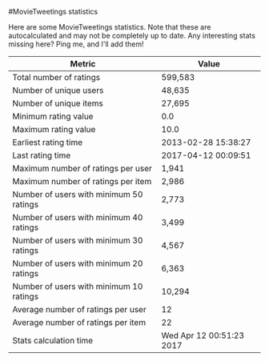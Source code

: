 #MovieTweetings statistics

Here are some MovieTweetings statistics. Note that these are autocalculated and may not be completely up to date. Any interesting stats missing here? Ping me, and I'll add them!

Metric | Value
--- | ---
Total number of ratings                 | 599,583
Number of unique users                  | 48,635
Number of unique items                  | 27,695
Minimum rating value                    | 0.0
Maximum rating value                    | 10.0
Earliest rating time                    | 2013-02-28 15:38:27
Last rating time                        | 2017-04-12 00:09:51
Maximum number of ratings per user      | 1,941
Maximum number of ratings per item      | 2,986
Number of users with minimum 50 ratings | 2,773
Number of users with minimum 40 ratings | 3,499
Number of users with minimum 30 ratings | 4,567
Number of users with minimum 20 ratings | 6,363
Number of users with minimum 10 ratings | 10,294
Average number of ratings per user      | 12
Average number of ratings per item      | 22
Stats calculation time                  | Wed Apr 12 00:51:23 2017

